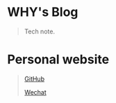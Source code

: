 # WHY's Blog

> Tech note.
# Personal website

> [GitHub](https://github.com/hongyanwang)
>
> [Wechat]()
>